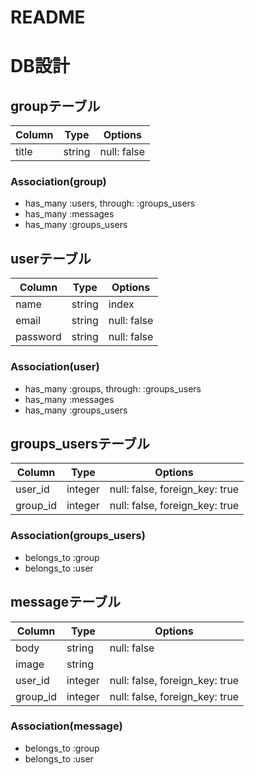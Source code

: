 # README

# DB設計

## groupテーブル

|Column|Type|Options|
|------|----|-------|
|title|string|null: false|

### Association(group)
- has_many :users, through: :groups_users
- has_many :messages
- has_many :groups_users

## userテーブル

|Column|Type|Options|
|------|----|-------|
|name|string|index|
|email|string|null: false|
|password|string|null: false|

### Association(user)
- has_many :groups, through: :groups_users
- has_many :messages
- has_many :groups_users

## groups_usersテーブル

|Column|Type|Options|
|------|----|-------|
|user_id|integer|null: false, foreign_key: true|
|group_id|integer|null: false, foreign_key: true|

### Association(groups_users)
- belongs_to :group
- belongs_to :user

## messageテーブル

|Column|Type|Options|
|------|----|-------|
|body|string|null: false|
|image|string||
|user_id|integer|null: false, foreign_key: true|
|group_id|integer|null: false, foreign_key: true|

### Association(message)
- belongs_to :group
- belongs_to :user